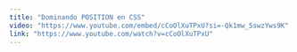 ```yaml
---
title: "Dominando POSITION en CSS"
video: "https://www.youtube.com/embed/cCoOlXuTPxU?si=-Qk1mw_5swzYws9K"
link: "https://www.youtube.com/watch?v=cCoOlXuTPxU"
---
```

